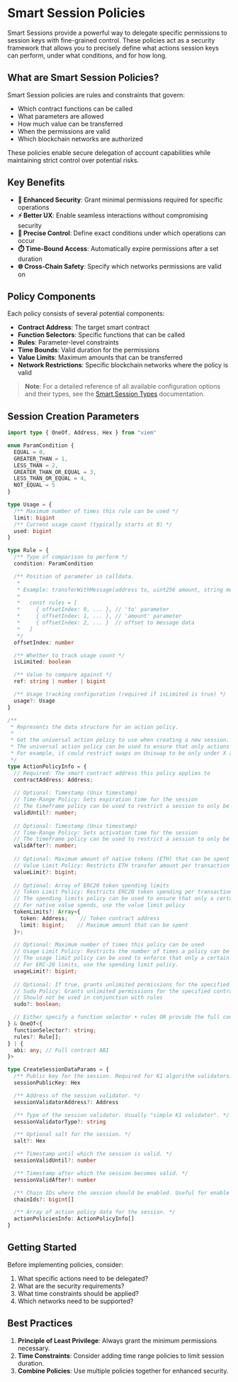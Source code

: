 # Smart Session Policies

Smart Sessions provide a powerful way to delegate specific permissions to session keys with fine-grained control. These policies act as a security framework that allows you to precisely define what actions session keys can perform, under what conditions, and for how long.

## What are Smart Session Policies?

Smart Session policies are rules and constraints that govern:
- Which contract functions can be called
- What parameters are allowed
- How much value can be transferred
- When the permissions are valid
- Which blockchain networks are authorized

These policies enable secure delegation of account capabilities while maintaining strict control over potential risks.

## Key Benefits

- **🔐 Enhanced Security**: Grant minimal permissions required for specific operations
- **⚡ Better UX**: Enable seamless interactions without compromising security
- **🎯 Precise Control**: Define exact conditions under which operations can occur
- **⏱️ Time-Bound Access**: Automatically expire permissions after a set duration
- **🌐 Cross-Chain Safety**: Specify which networks permissions are valid on

## Policy Components

Each policy consists of several potential components:
- **Contract Address**: The target smart contract
- **Function Selectors**: Specific functions that can be called
- **Rules**: Parameter-level constraints
- **Time Bounds**: Valid duration for the permissions
- **Value Limits**: Maximum amounts that can be transferred
- **Network Restrictions**: Specific blockchain networks where the policy is valid

> **Note**: For a detailed reference of all available configuration options and their types, see the [Smart Session Types](/modules/validators/smartSessions/policies) documentation.

## Session Creation Parameters

```ts twoslash
import type { OneOf, Address, Hex } from "viem"

enum ParamCondition {
  EQUAL = 0,
  GREATER_THAN = 1,
  LESS_THAN = 2,
  GREATER_THAN_OR_EQUAL = 3,
  LESS_THAN_OR_EQUAL = 4,
  NOT_EQUAL = 5
}

type Usage = {
  /** Maximum number of times this rule can be used */
  limit: bigint
  /** Current usage count (typically starts at 0) */
  used: bigint
}

type Rule = {
  /** Type of comparison to perform */
  condition: ParamCondition

  /** Position of parameter in calldata.
   *
   * Example: transferWithMessage(address to, uint256 amount, string message)...
   * 
   *   const rules = [
   *     { offsetIndex: 0, ... }, // 'to' parameter
   *     { offsetIndex: 1, ... }, // 'amount' parameter
   *     { offsetIndex: 2, ... }  // offset to message data
   *   ]
   */
  offsetIndex: number

  /** Whether to track usage count */
  isLimited: boolean

  /** Value to compare against */
  ref: string | number | bigint

  /** Usage tracking configuration (required if isLimited is true) */
  usage?: Usage
}

/**
 * Represents the data structure for an action policy.
 *
 * Get the universal action policy to use when creating a new session.
 * The universal action policy can be used to ensure that only actions where the calldata has certain parameters can be used.
 * For example, it could restrict swaps on Uniswap to be only under X amount of input token.
 */
type ActionPolicyInfo = {
  // Required: The smart contract address this policy applies to
  contractAddress: Address;
  
  // Optional: Timestamp (Unix timestamp)
  // Time-Range Policy: Sets expiration time for the session
  // The timeframe policy can be used to restrict a session to only be able to be used within a certain timeframe
  validUntil?: number;
  
  // Optional: Timestamp (Unix timestamp)
  // Time-Range Policy: Sets activation time for the session
  // The timeframe policy can be used to restrict a session to only be able to be used within a certain timeframe
  validAfter?: number;
  
  // Optional: Maximum amount of native tokens (ETH) that can be spent per transaction
  // Value Limit Policy: Restricts ETH transfer amount per transaction
  valueLimit?: bigint;
  
  // Optional: Array of ERC20 token spending limits
  // Token Limit Policy: Restricts ERC20 token spending per transaction
  // The spending limits policy can be used to ensure that only a certain amount of ERC-20 tokens can be spent. 
  // For native value spends, use the value limit policy
  tokenLimits?: Array<{
    token: Address;    // Token contract address
    limit: bigint;    // Maximum amount that can be spent
  }>;
  
  // Optional: Maximum number of times this policy can be used
  // Usage Limit Policy: Restricts the number of times a policy can be used
  // The usage limit policy can be used to enforce that only a certain amount of native value can be spent. 
  // For ERC-20 limits, use the spending limit policy.
  usageLimit?: bigint;
  
  // Optional: If true, grants unlimited permissions for the specified contract/function
  // Sudo Policy: Grants unlimited permissions for the specified contract/function
  // Should not be used in conjunction with rules
  sudo?: boolean;

  // Either specify a function selector + rules OR provide the full contract ABI, which is parsed to individual function selectors
} & OneOf<{
  functionSelector?: string;
  rules?: Rule[];
} | {
  abi: any; // Full contract ABI
}>

type CreateSessionDataParams = {
  /** Public key for the session. Required for K1 algorithm validators. */
  sessionPublicKey: Hex

  /** Address of the session validator. */
  sessionValidatorAddress?: Address

  /** Type of the session validator. Usually "simple K1 validator". */
  sessionValidatorType?: string

  /** Optional salt for the session. */
  salt?: Hex

  /** Timestamp until which the session is valid. */
  sessionValidUntil?: number

  /** Timestamp after which the session becomes valid. */
  sessionValidAfter?: number

  /** Chain IDs where the session should be enabled. Useful for enable mode. */
  chainIds?: bigint[]

  /** Array of action policy data for the session. */
  actionPoliciesInfo: ActionPolicyInfo[]
}
```

## Getting Started

Before implementing policies, consider:
1. What specific actions need to be delegated?
2. What are the security requirements?
3. What time constraints should be applied?
4. Which networks need to be supported?

## Best Practices

1. **Principle of Least Privilege**: Always grant the minimum permissions necessary.
2. **Time Constraints**: Consider adding time range policies to limit session duration.
3. **Combine Policies**: Use multiple policies together for enhanced security.
